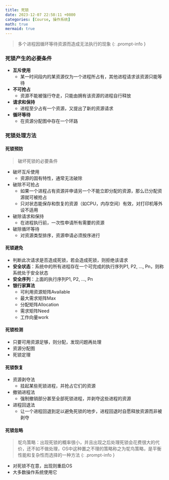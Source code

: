 ```yaml
---
title: 死锁
date: 2023-12-07 22:58:11 +0800
categories: [Course, 操作系统]
math: true
mermaid: true 
---
```



> 多个进程因循环等待资源而造成无法执行的现象
{: .prompt-info }

### 死锁产生的必要条件

- **互斥使用**
	- 某一时间段内的某资源仅为一个进程所占有，其他进程请求该资源只能等待
- **不可抢占**
	- 资源不能被强行夺走，只能由拥有该资源的进程自行释放
- **请求和保持**
	- 进程至少占有一个资源，又提出了新的资源请求
- **循环等待**
	- 在资源分配图中存在一个环路

### 死锁处理方法

#### 死锁预防

> 破坏死锁的必要条件

- 破坏互斥使用
	- 资源的固有特性，通常无法破除
- 破除不可抢占
	- 如果一个进程占有资源并申请另一个不能立即分配的资源，那么已分配资源就可被抢占
	- 只对状态能保存和恢复的资源（如CPU，内存空间）有效，对打印机等外设不适用
- 破除请求和保持
	- 在进程执行前，一次性申请所有需要的资源
- 破除循环等待
	- 对资源类型排序，资源申请必须按序进行

#### 死锁避免

- 判断此次请求是否造成死锁，若会造成死锁，则拒绝该请求
- **安全状态**：系统中的所有进程存在一个可完成的执行序列P1, P2, ..., Pn，则称系统处于安全状态
- **安全序列**：上面的执行序列P1, P2, ..., Pn
- **银行家算法**
	- 可利用资源矩阵Available
	- 最大需求矩阵Max
	- 分配矩阵Allocation
	- 需求矩阵Need
	- 工作向量work

#### 死锁检测

- 只要可用资源足够，则分配，发现问题再处理
- 资源分配图
- 死锁定理

#### 死锁恢复

- 资源剥夺法
	- 挂起某些死锁进程，并抢占它们的资源
- 撤销进程法
	- 强制撤销部分甚至全部死锁进程，并剥夺这些进程的资源
- 进程回退法
	- 让一个进程回退到足以避免死锁的地步，进程回退时自愿释放资源而非被剥夺

#### 死锁忽略

> 鸵鸟策略：出现死锁的概率很小，并且出现之后处理死锁会花费很大的代价，还不如不做处理，OS中这种置之不理的策略称之为鸵鸟策略，是平衡性能和复杂性而选择的一种方法
{: .prompt-info }

- 对死锁不在意，出现则重启OS
- 大多数操作系统使用它


